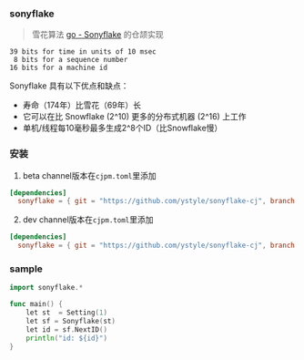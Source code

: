 ### sonyflake
>雪花算法 [go - Sonyflake](https://github.com/sony/sonyflake) 的仓颉实现

    39 bits for time in units of 10 msec
     8 bits for a sequence number
    16 bits for a machine id

Sonyflake 具有以下优点和缺点：
- 寿命（174年）比雪花（69年）长
- 它可以在比 Snowflake (2^10) 更多的分布式机器 (2^16) 上工作
- 单机/线程每10毫秒最多生成2^8个ID（比Snowflake慢）

### 安装
1. beta channel版本在`cjpm.toml`里添加
```toml
[dependencies]
  sonyflake = { git = "https://github.com/ystyle/sonyflake-cj", branch = "0.53"}
```
2. dev channel版本在`cjpm.toml`里添加
```toml
[dependencies]
  sonyflake = { git = "https://github.com/ystyle/sonyflake-cj", branch = "master"}
```

### sample
```go
import sonyflake.*

func main() {
    let st  = Setting(1)
    let sf = Sonyflake(st)
    let id = sf.NextID()
    println("id: ${id}")
}
```